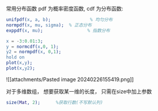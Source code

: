 常用分布函数 pdf 为概率密度函数, cdf 为分布函数: 
```erlang
unifpdf(x, a, b);               % 均匀分布 
normpdf(x, mu, sigma);  % 正态分布 
exppdf(x, mu);                 % 指数分布
```


```erlang title:示例代码
x = -3:0.01:3;
y = normcdf(x,0, 1);
y2 = normpdf(x, 0,1);
hold on
plot(x,y);
plot(x,y2);
```

![[attachments/Pasted image 20240226155419.png]]

对于多维数组， 想要获取某一维的长度， 只需在size中加上参数
```erlang 
size(Mat, 2);      %获取行数(不写默认列)
```

